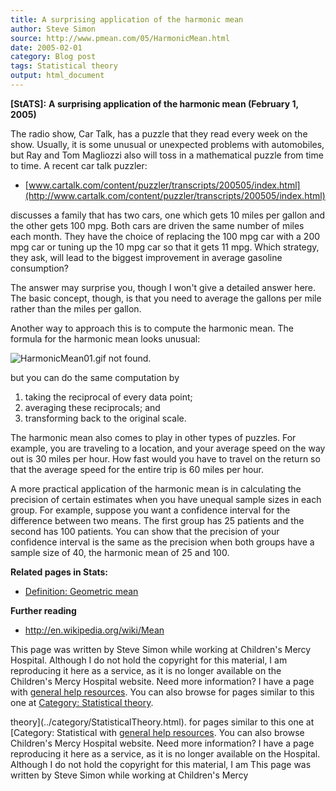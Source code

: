 ```yaml
---
title: A surprising application of the harmonic mean
author: Steve Simon
source: http://www.pmean.com/05/HarmonicMean.html
date: 2005-02-01
category: Blog post
tags: Statistical theory
output: html_document
---
```

**[StATS]:** **A surprising application of the
harmonic mean (February 1, 2005)**

The radio show, Car Talk, has a puzzle that they read every week on the
show. Usually, it is some unusual or unexpected problems with
automobiles, but Ray and Tom Magliozzi also will toss in a mathematical
puzzle from time to time. A recent car talk puzzler:

-   [www.cartalk.com/content/puzzler/transcripts/200505/index.html](http://www.cartalk.com/content/puzzler/transcripts/200505/index.html)

discusses a family that has two cars, one which gets 10 miles per gallon
and the other gets 100 mpg. Both cars are driven the same number of
miles each month. They have the choice of replacing the 100 mpg car with
a 200 mpg car or tuning up the 10 mpg car so that it gets 11 mpg. Which
strategy, they ask, will lead to the biggest improvement in average
gasoline consumption?

The answer may surprise you, though I won't give a detailed answer
here. The basic concept, though, is that you need to average the gallons
per mile rather than the miles per gallon.

Another way to approach this is to compute the harmonic mean. The
formula for the harmonic mean looks unusual:

![HarmonicMean01.gif not found.](../../../web/images/05/HarmonicMean01.png)

but you can do the same computation by

1.  taking the reciprocal of every data point;
2.  averaging these reciprocals; and
3.  transforming back to the original scale.

The harmonic mean also comes to play in other types of puzzles. For
example, you are traveling to a location, and your average speed on the
way out is 30 miles per hour. How fast would you have to travel on the
return so that the average speed for the entire trip is 60 miles per
hour.

A more practical application of the harmonic mean is in calculating the
precision of certain estimates when you have unequal sample sizes in
each group. For example, suppose you want a confidence interval for the
difference between two means. The first group has 25 patients and the
second has 100 patients. You can show that the precision of your
confidence interval is the same as the precision when both groups have a
sample size of 40, the harmonic mean of 25 and 100.

**Related pages in Stats:**

-   [Definition: Geometric
    mean](www.childrensmercy.org/definitions/geometric.htm)

**Further reading**

-   <http://en.wikipedia.org/wiki/Mean>

This page was written by Steve Simon while working at Children's Mercy
Hospital. Although I do not hold the copyright for this material, I am
reproducing it here as a service, as it is no longer available on the
Children's Mercy Hospital website. Need more information? I have a page
with [general help resources](../GeneralHelp.html). You can also browse
for pages similar to this one at [Category: Statistical
theory](../category/StatisticalTheory.html).
<!---More--->
theory](../category/StatisticalTheory.html).
for pages similar to this one at [Category: Statistical
with [general help resources](../GeneralHelp.html). You can also browse
Children's Mercy Hospital website. Need more information? I have a page
reproducing it here as a service, as it is no longer available on the
Hospital. Although I do not hold the copyright for this material, I am
This page was written by Steve Simon while working at Children's Mercy

<!---Do not use
**[StATS]:** **A surprising application of the
This page was written by Steve Simon while working at Children's Mercy
Hospital. Although I do not hold the copyright for this material, I am
reproducing it here as a service, as it is no longer available on the
Children's Mercy Hospital website. Need more information? I have a page
with [general help resources](../GeneralHelp.html). You can also browse
for pages similar to this one at [Category: Statistical
theory](../category/StatisticalTheory.html).
--->

